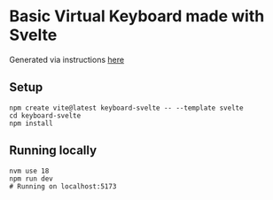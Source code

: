 # Basic Virtual Keyboard made with Svelte

Generated via instructions [here](https://svelte.dev/blog/svelte-for-new-developers)

## Setup

```shell
npm create vite@latest keyboard-svelte -- --template svelte
cd keyboard-svelte
npm install
```

## Running locally

```shell
nvm use 18
npm run dev
# Running on localhost:5173
```

<!-- ## Functionality -->

<!-- BASIC FUNCTIONALITY -->
<!-- ✓ Key presses highlights key -->
<!-- ✓ Key clicks highlights key -->
<!-- ✓ Key presses matches up with clicks -->
<!-- ✓ Output of key presses and clicks are shown as text -->
<!-- ✓ Clicking Shift does not register text input -->

<!-- ADVANCED -->
<!-- ✓ Pressing or clicking Backspace deletes a character -->
<!-- ✓ Pressing or clicking Enter enters a newline -->
<!-- ✓ Holding shift and pressing a key that has a different symbol still highlights the key -->
<!---- BUG: if shift is released before the modified key is released, the keyup event handles the unmodified key instead and the key stays green -->
<!-- Clicking Shift enables shift, so that the next key click OR press is uppercased -->
<!-- Clicking or pressing Shift when shift is enabled disables shift -->
<!-- Clicking or pressing Caps Lock enables caps lock for clicks -->
